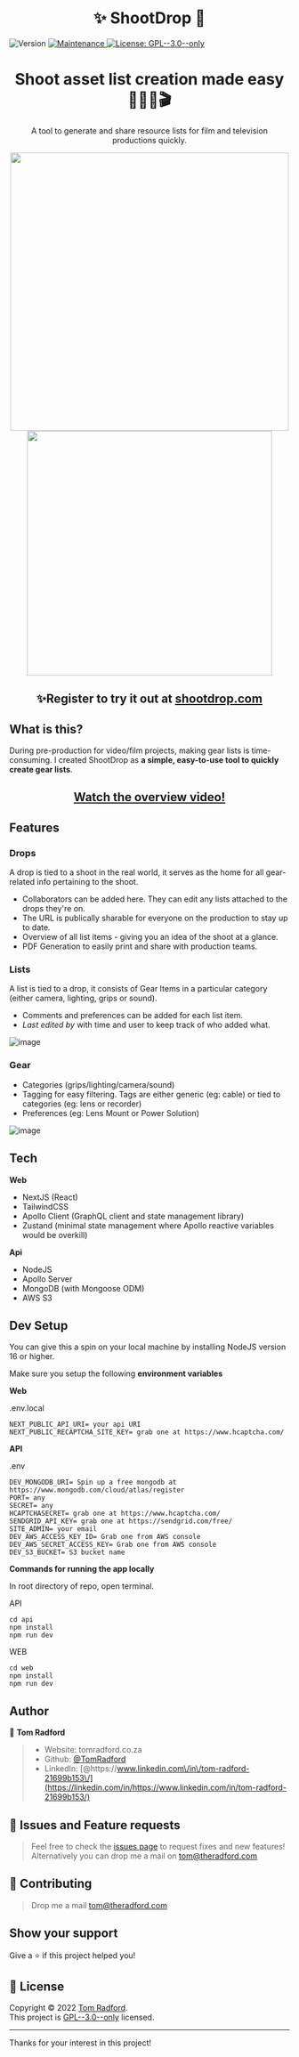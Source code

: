 <h1 align="center">✨ ShootDrop 🎥</h1>
<p>
  <img alt="Version" src="https://img.shields.io/badge/version-0.1.0-blue.svg?cacheSeconds=2592000" />
  <a href="https://github.com/TomRadford/shootdrop/graphs/commit-activity" target="_blank">
    <img alt="Maintenance" src="https://img.shields.io/badge/Maintained%3F-yes-green.svg" />
  </a>
  <a href="https://github.com/TomRadford/shootdrop/blob/master/LICENSE" target="_blank">
    <img alt="License: GPL--3.0--only" src="https://img.shields.io/github/license/TomRadford/shootdrop" />
  </a>
</p>

<h1 align="center">Shoot asset list creation made easy 🎥💡🎤🎬</h1>
<p align="center">A tool to generate and share resource lists for film and television productions quickly.
</p>

<div align="center">
  <img width="500px" src="https://user-images.githubusercontent.com/7515754/205615840-60304e74-5f62-465a-a5d3-31cdefc75fc2.png" />
  <img width="440px" src="https://user-images.githubusercontent.com/7515754/205616635-87b0f23f-fb20-4478-8e8b-6f7f122b7fd0.png"/>
 </div>

<h2 align="center"> ✨Register to try it out at <a href="https://shootdrop.com/register">shootdrop.com</a></h2>

## What is this?

During pre-production for video/film projects, making gear lists is time-consuming. I created ShootDrop as <strong>a simple, easy-to-use tool to quickly create gear lists</strong>.

<h2 align="center"><a href="https://www.youtube.com/watch?v=ou4FlVLowQQ">Watch the overview video!</a></h2>

## Features

### Drops

A drop is tied to a shoot in the real world, it serves as the home for all gear-related info pertaining to the shoot.

- Collaborators can be added here. They can edit any lists attached to the drops they're on.
- The URL is publically sharable for everyone on the production to stay up to date.
- Overview of all list items - giving you an idea of the shoot at a glance.
- PDF Generation to easily print and share with production teams. 

### Lists

A list is tied to a drop, it consists of Gear Items in a particular category (either camera, lighting, grips or sound).

- Comments and preferences can be added for each list item.
- _Last edited by_ with time and user to keep track of who added what.

![image](https://user-images.githubusercontent.com/7515754/205616939-e35e5320-ddae-4b81-98b2-42730d6308a5.png)

### Gear

- Categories (grips/lighting/camera/sound)
- Tagging for easy filtering. Tags are either generic (eg: cable) or tied to categories (eg: lens or recorder)
- Preferences (eg: Lens Mount or Power Solution)

![image](https://user-images.githubusercontent.com/7515754/205617199-410d19d2-56ad-4f1d-adfb-a96e3ea8e2f9.png)

## Tech

**Web**

- NextJS (React)
- TailwindCSS
- Apollo Client (GraphQL client and state management library)
- Zustand (minimal state management where Apollo reactive variables would be overkill)

**Api**

- NodeJS
- Apollo Server
- MongoDB (with Mongoose ODM)
- AWS S3

## Dev Setup

You can give this a spin on your local machine by installing NodeJS version 16 or higher.

Make sure you setup the following **environment variables**

**Web**

.env.local

    NEXT_PUBLIC_API_URI= your api URI
    NEXT_PUBLIC_RECAPTCHA_SITE_KEY= grab one at https://www.hcaptcha.com/

**API**

.env

    DEV_MONGODB_URI= Spin up a free mongodb at https://www.mongodb.com/cloud/atlas/register
    PORT= any
    SECRET= any
    HCAPTCHASECRET= grab one at https://www.hcaptcha.com/
    SENDGRID_API_KEY= grab one at https://sendgrid.com/free/
    SITE_ADMIN= your email
    DEV_AWS_ACCESS_KEY_ID= Grab one from AWS console
    DEV_AWS_SECRET_ACCESS_KEY= Grab one from AWS console
    DEV_S3_BUCKET= S3 bucket name

**Commands for running the app locally**

In root directory of repo, open terminal.

API

    cd api
    npm install
    npm run dev

WEB

    cd web
    npm install
    npm run dev

## Author

👤 **Tom Radford**

> - Website: tomradford.co.za
> - Github: [@TomRadford](https://github.com/TomRadford)
> - LinkedIn: [@https:\/\/www.linkedin.com\/in\/tom-radford-21699b153\/](https://linkedin.com/in/https://www.linkedin.com/in/tom-radford-21699b153/)

## 🤝 Issues and Feature requests

> Feel free to check the [issues page](https://github.com/TomRadford/shootdrop/issues) to request fixes and new features! Alternatively you can drop me a mail on tom@theradford.com

## 🤝 Contributing

> Drop me a mail tom@theradford.com

## Show your support

Give a ⭐️ if this project helped you!

## 📝 License

Copyright © 2022 [Tom Radford](https://github.com/TomRadford).<br />
This project is [GPL--3.0--only](https://github.com/TomRadford/shootdrop/blob/master/LICENSE) licensed.

---

Thanks for your interest in this project!
